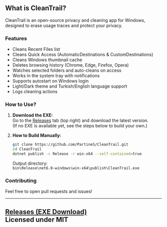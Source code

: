 ## What is CleanTrail?

CleanTrail is an open-source privacy and cleaning app for Windows, designed to erase usage traces and protect your privacy.

### Features
- Cleans Recent Files list
- Cleans Quick Access (AutomaticDestinations & CustomDestinations)
- Cleans Windows thumbnail cache
- Deletes browsing history (Chrome, Edge, Firefox, Opera)
- Watches selected folders and auto-cleans on access
- Works in the system tray with notifications
- Supports autostart on Windows login
- Light/Dark theme and Turkish/English language support
- Logs cleaning actions

### How to Use?
1. **Download the EXE:**  
   Go to the [Releases](https://github.com/PartineS/CleanTrail/releases) tab (top right) and download the latest version.  
   (If no EXE is available yet, see the steps below to build your own.)

2. **How to Build Manually:**
   ```sh
   git clone https://github.com/PartineS/CleanTrail.git
   cd CleanTrail
   dotnet publish -c Release -r win-x64 --self-contained=true
   ```
   Output directory:  
   `bin\Release\net6.0-windows\win-x64\publish\CleanTrail.exe`

### Contributing
Feel free to open pull requests and issues!

---

**[Releases (EXE Download)](https://github.com/PartineS/CleanTrail/releases)**  
**Licensed under MIT**
---
